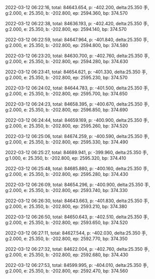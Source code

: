 2022-03-12 06:22:16, total: 84643.654, p: -402.200, delta:25.350 手, g:2.000, e: 25.350, b: -202.800, ep: 2594.360, bp: 374.570

2022-03-12 06:22:38, total: 84636.193, p: -402.420, delta:25.350 手, g:2.000, e: 25.350, b: -202.800, ep: 2594.140, bp: 374.570

2022-03-12 06:22:59, total: 84647.964, p: -401.840, delta:25.350 手, g:2.000, e: 25.350, b: -202.800, ep: 2594.800, bp: 374.580

2022-03-12 06:23:20, total: 84630.700, p: -402.760, delta:25.350 手, g:2.000, e: 25.350, b: -202.800, ep: 2594.280, bp: 374.630

2022-03-12 06:23:41, total: 84654.621, p: -401.330, delta:25.350 手, g:2.000, e: 25.350, b: -202.800, ep: 2595.230, bp: 374.570

2022-03-12 06:24:02, total: 84644.783, p: -401.500, delta:25.350 手, g:2.000, e: 25.350, b: -202.800, ep: 2595.700, bp: 374.650

2022-03-12 06:24:23, total: 84658.395, p: -400.670, delta:25.350 手, g:2.000, e: 25.350, b: -202.800, ep: 2596.850, bp: 374.690

2022-03-12 06:24:44, total: 84659.169, p: -400.900, delta:25.350 手, g:2.000, e: 25.350, b: -202.800, ep: 2595.260, bp: 374.520

2022-03-12 06:25:06, total: 84674.259, p: -400.590, delta:25.350 手, g:2.000, e: 25.350, b: -202.800, ep: 2595.330, bp: 374.490

2022-03-12 06:25:27, total: 84689.941, p: -399.960, delta:25.350 手, g:1.000, e: 25.350, b: -202.800, ep: 2595.320, bp: 374.410

2022-03-12 06:25:48, total: 84685.880, p: -400.160, delta:25.350 手, g:2.000, e: 25.350, b: -202.800, ep: 2595.280, bp: 374.430

2022-03-12 06:26:09, total: 84654.296, p: -400.900, delta:25.350 手, g:2.000, e: 25.350, b: -202.800, ep: 2593.740, bp: 374.330

2022-03-12 06:26:30, total: 84643.663, p: -401.830, delta:25.350 手, g:2.000, e: 25.350, b: -202.800, ep: 2593.210, bp: 374.380

2022-03-12 06:26:50, total: 84650.643, p: -402.510, delta:25.350 手, g:2.000, e: 25.350, b: -202.800, ep: 2593.650, bp: 374.520

2022-03-12 06:27:11, total: 84627.544, p: -402.030, delta:25.350 手, g:2.000, e: 25.350, b: -202.800, ep: 2592.770, bp: 374.350

2022-03-12 06:27:32, total: 84622.004, p: -402.760, delta:25.350 手, g:2.000, e: 25.350, b: -202.800, ep: 2592.680, bp: 374.430

2022-03-12 06:27:53, total: 84599.995, p: -404.010, delta:25.350 手, g:2.000, e: 25.350, b: -202.800, ep: 2592.470, bp: 374.560